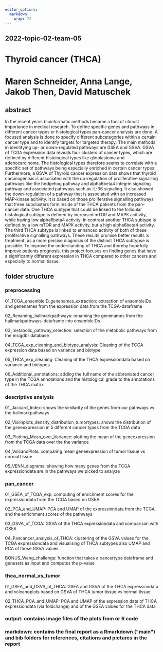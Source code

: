 ```yaml
---
editor_options: 
  markdown: 
    wrap: 72
---
```


## 2022-topic-02-team-05

# Thyroid cancer (THCA)

# Maren Schneider, Anna Lange, Jakob Then, David Matuschek


## abstract
In the recent years bioinformatic methods became a tool of utmost importance in medical research. To define specific genes and pathways in different cancer types or histological types pan-cancer analysis are done. A focused analysis is done to specify different subcategories within a certain cancer type and to identify targets for targeted therapy. The main methods in identifying up- or down-regulated pathways are GSEA and GSVA. GSVA of TCGA expression data reveals four clusters of cancer types, which are defined by different histological types like glioblastoma and adenocarcinoma. The histological types therefore seems to correlate with a specific set of pathways being especially enriched in certain cancer types. Furthermore, a GSVA of Thyroid cancer expression data shows that thyroid carcinogenisis is associated with the up-regulation of proliferative signalling pathways like the hedgehog pathway and alpha6beta4 integrin signaling pathway and associated pathways such as IL-36 signaling. It also showed the down-regulation of a pathway that is associated with an increased MAP-kinase acitivity. It is based on those proliferative signalling pathways that three subclusters form inside of the THCA patients from the pan-cancer data. One THCA subtype that could be linked to the follicular histological subtype is defined by increased mTOR and MAPK acitivity, while having low alpha6beta4 activity. In contrast another THCA subtype is defined by a low mTOR and MAPK activity, but a high alpha6beta4 activity. The third THCA subtype is linked to enhanced activity of both of these proliferative signalling pathways. These results promise better results is treatment, as a more percise diagnosis of the distinct THCA subtypse is possible.
To improve the understanding of THCA and thereby hopefully improve patients prognosis, this project focuses on finding genes that have a significantly different expression in THCA compared to other cancers and especially to normal tissue.

## folder structure
### preprocessing

01_TCGA_ensembleID_genenames_extraction: extraction of ensembleIDs and
genenames from the expression data from the TCGA-dataframe

02_Renaming_hallmarkpathways: renaming the genenames from the
hallmarkpathways-dataframe into ensembleIDs

03_metabolic_pathway_selection: selection of the metabolic pathways from
the msigdbr database

04_TCGA_exp_cleaning_and_biotype_analysis: Cleaning of the TCGA
expression data based on variance and biotype

05_THCA_exp_cleaning: Cleaning of the THCA expressiondata based on
variance and biotypes

06_Additional_annotations: adding the full name of the abbreviated
cancer type in the TCGA annotations and the histological grade to the
annotations of the THCA matrix

### descriptive analysis

01_Jaccard_Index: shows the similarity of the genes from our pathways vs the hallmarkpathways

02_Violinplots_density_distribution_tumortypes: shows the distribution of the geneexpression in 5 different cancer types from the TCGA data

03_Plotting_Mean_over_Variance: plotting the mean of the geneexpression from the TCGA data over the the variance

04_VolcanoPlots: comparing mean geneexpression of tumor tissue vs normal tissue

05_VENN_diagrams: showing how many genes from the TCGA expressiondata are in the pathways we picked to analyze

### pan_cancer

01_GSEA_of_TCGA_exp: computing of enrichment scores for the expressiondata from the TCGA based on GSEA

02_PCA_and_UMAP: PCA and UMAP of the expressiondata from the TCGA and the enrichment scores of the pathways

03_GSVA_of_TCGA: GSVA of the THCA expressiondata and comparison with GSEA

04_Pancancer_analysis_of_THCA: clustering of the GSVA values for the TCGA expressiondata and visualising of THCA subtypes also UMAP and PCA of those GSVA values

BONUS_Wang_challenge: function that takes a cancertype dataframe and genesets as input and computes the p-value

### thca_normal_vs_tumor

01_GSEA_and_GSVA_of_THCA: GSEA and GSVA of the THCA expressiondata and volcanoplots based on GSVA of THCA tumor tissue vs normal tissue

02_THCA_PCA_and_UMAP: PCA and UMAP of the expression data of THCA expressiondata (via foldchange) and of the GSEA values for the THCA data

### output: contains image files of the plots from or R code

### markdown: contains the final report as a Rmarkdown ("main") and bib folders for references, citations and pictures in the report 
